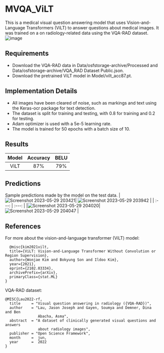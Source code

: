 # MVQA_ViLT
This is a medical visual question answering model that uses Vision-and-Language Transformers (ViLT) to answer questions about medical images. It was trained on a on radiology-related data using the VQA-RAD dataset. 
![image](https://github.com/daliazh/MVQA_ViLT/assets/85033378/af200b34-9097-488e-b2d6-f4400fc5ac4f)

## Requirements
* Download the VQA-RAD data in Data/osfstorage-archive/Processed and Data/osfstorage-archive/VQA_RAD Dataset Public.json.
* Download the pretrained ViLT model in Model/vilt_acc87.pt.

## Implementation Details
* All images have been cleared of noise, such as markings and text using the Keras-ocr package for text detection.
* The dataset is split for training and testing, with 0.8 for training and 0.2 for testing.
* Adam optimizer is used with a 5e-5 learning rate. 
* The model is trained for 50 epochs with a batch size of 10.

## Results
| **Model** | **Accuracy** | **BELU**  |
| :---:   | :---: | :---: |
| ViLT  | 87%      | 79% |

## Predictions
Sample predictions made by the model on the test data.
|![Screenshot 2023-05-29 203421](https://github.com/daliazh/MVQA_ViLT/assets/85033378/96fd16f0-2407-4d3f-8955-ac9c034a647f)| ![Screenshot 2023-05-29 203942](https://github.com/daliazh/MVQA_ViLT/assets/85033378/454215de-cfc5-464c-88d2-c3750f3c5d69) |
| :---:   | :---: | 
|![Screenshot 2023-05-29 204020](https://github.com/daliazh/MVQA_ViLT/assets/85033378/335d0c62-10d4-41f7-b5b8-ef118443172b)| ![Screenshot 2023-05-29 204047](https://github.com/daliazh/MVQA_ViLT/assets/85033378/0b73ff27-eab1-4a79-aa3c-84a36db98e72) |

## References
For more about the vision-and-language transformer (ViLT) model:
```
  @misc{kim2021vilt,
  title={ViLT: Vision-and-Language Transformer Without Convolution or Region Supervision}, 
  author={Wonjae Kim and Bokyung Son and Ildoo Kim},
  year={2021},
  eprint={2102.03334},
  archivePrefix={arXiv},
  primaryClass={stat.ML}
}
``` 
VQA-RAD dataset:
```
@MISC{Lau2022-rf,
  title     = "Visual question answering in radiology ({VQA-RAD})",
  author    = "Lau, Jason Joseph and Gayen, Soumya and Demner, Dina and Ben
               Abacha, Asma",
  abstract  = "A dataset of clinically generated visual questions and answers
               about radiology images",
  publisher = "Open Science Framework",
  month     =  jun,
  year      =  2022
}
```
